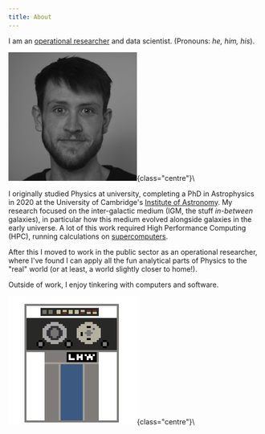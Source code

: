 ```yaml
---
title: About
---
```


I am an [operational researcher](https://en.wikipedia.org/wiki/Operations_research)
and data scientist. (Pronouns: *he, him, his*).

![Lewis Weinberger](images/profile.png){class="centre"}\

I originally studied Physics at university, completing a PhD in Astrophysics
in 2020 at the University of Cambridge's
[Institute of Astronomy](https://www.ast.cam.ac.uk/). My research focused
on the inter-galactic medium (IGM, the stuff *in-between* galaxies), in
particular how this medium evolved alongside galaxies in the early universe.
A lot of this work required High Performance Computing (HPC), running
calculations on [supercomputers](https://www.hpc.cam.ac.uk/).

After this I moved to work in the public sector as an operational researcher,
where I've found I can apply all the fun analytical parts of Physics to
the "real" world (or at least, a world slightly closer to home!).

Outside of work, I enjoy tinkering with computers and software.

![Mainframe Tape Drive](images/mainframe_256x256.gif){class="centre"}\
